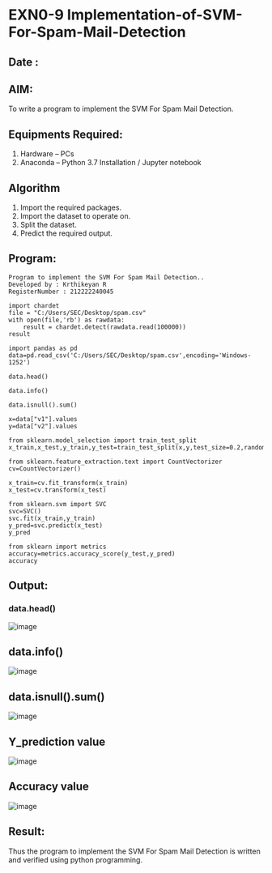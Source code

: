 # EXN0-9 Implementation-of-SVM-For-Spam-Mail-Detection
## Date : 
## AIM:
To write a program to implement the SVM For Spam Mail Detection.

## Equipments Required:
1. Hardware – PCs
2. Anaconda – Python 3.7 Installation / Jupyter notebook

## Algorithm
1. Import the required packages.
2. Import the dataset to operate on.
3. Split the dataset.
4. Predict the required output.

## Program:
```
Program to implement the SVM For Spam Mail Detection..
Developed by : Krthikeyan R
RegisterNumber : 212222240045
```
```
import chardet 
file = "C:/Users/SEC/Desktop/spam.csv"
with open(file,'rb') as rawdata:
    result = chardet.detect(rawdata.read(100000))
result

import pandas as pd
data=pd.read_csv('C:/Users/SEC/Desktop/spam.csv',encoding='Windows-1252')

data.head()

data.info()

data.isnull().sum()

x=data["v1"].values
y=data["v2"].values

from sklearn.model_selection import train_test_split
x_train,x_test,y_train,y_test=train_test_split(x,y,test_size=0.2,random_state=0)

from sklearn.feature_extraction.text import CountVectorizer
cv=CountVectorizer()

x_train=cv.fit_transform(x_train)
x_test=cv.transform(x_test)

from sklearn.svm import SVC
svc=SVC()
svc.fit(x_train,y_train)
y_pred=svc.predict(x_test)
y_pred

from sklearn import metrics
accuracy=metrics.accuracy_score(y_test,y_pred)
accuracy

```

## Output:
### data.head()

![image](https://github.com/Ashwinkumar-03/Implementation-of-SVM-For-Spam-Mail-Detection/assets/118663725/4a99c4df-975b-4ba3-a285-b783370f8ae8)

## data.info()

![image](https://github.com/Ashwinkumar-03/Implementation-of-SVM-For-Spam-Mail-Detection/assets/118663725/7def7557-2f37-48e5-8c50-019a6755bb72)

## data.isnull().sum()

![image](https://github.com/Ashwinkumar-03/Implementation-of-SVM-For-Spam-Mail-Detection/assets/118663725/83dad644-194c-4338-b72b-eaf91afd57a1)

## Y_prediction value

![image](https://github.com/bharathganeshsivasankaran/Implementation-of-SVM-For-Spam-Mail-Detection/assets/119478098/ce982419-af68-49ac-bdfe-44bcc47d26c3)

## Accuracy value

![image](https://github.com/bharathganeshsivasankaran/Implementation-of-SVM-For-Spam-Mail-Detection/assets/119478098/df4c4158-555f-4cfb-b0e1-a5dfc16d9727)


## Result:
Thus the program to implement the SVM For Spam Mail Detection is written and verified using python programming.
